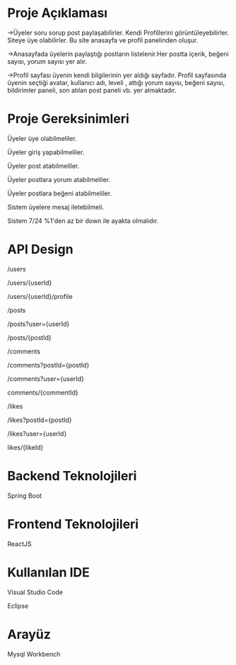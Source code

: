# Proje Açıklaması
->Üyeler soru sorup post paylaşabilirler. Kendi Profillerini görüntüleyebilirler. Siteye üye olabilirler. Bu site anasayfa ve profil panelinden oluşur. 

->Anasayfada üyelerin paylaştığı postların listelenir.Her postta içerik, beğeni sayısı, yorum sayısı yer alır.

->Profil sayfası üyenin kendi bilgilerinin yer aldığı sayfadır. Profil sayfasında üyenin seçtiği avatar, kullanıcı adı, leveli , attığı yorum sayısı, beğeni sayısı, bildirimler paneli, son atılan post paneli vb. yer almaktadır. 

# Proje Gereksinimleri
Üyeler üye olabilmeliler.

Üyeler giriş yapabilmeliler.

Üyeler post atabilmeliler.

Üyeler postlara yorum atabilmeliler.

Üyeler postlara beğeni atabilmeliler.

Sistem üyelere mesaj iletebilmeli.

Sistem 7/24 %1'den az bir down ile ayakta olmalıdır. 

# API Design
/users

/users/{userId}

/users/{userId}/profile


/posts

/posts?user={userId}

/posts/{postId}


/comments

/comments?postId={postId}

/comments?user={userId}

comments/{commentId}


/likes

/likes?postId={postId}

/likes?user={userId}

likes/{likeId}


# Backend Teknolojileri
Spring Boot

# Frontend Teknolojileri
ReactJS

# Kullanılan IDE
Visual Studio Code

Eclipse

# Arayüz
Mysql Workbench 
